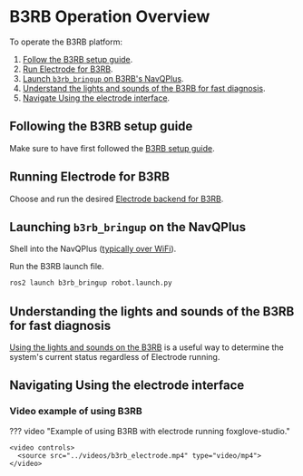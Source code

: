 # B3RB Operation Overview

To operate the B3RB platform:

1. [Follow the B3RB setup guide](#following-the-b3rb-setup-guide).
2. [Run Electrode for B3RB](#running-electrode-for-b3rb).
3. [Launch `b3rb_bringup` on B3RB's NavQPlus](#launching-b3rb_bringup-on-the-navqplus).
4. [Understand the lights and sounds of the B3RB for fast diagnosis](#understanding-the-lights-and-sounds-of-the-b3rb-for-fast-diagnosis).
5. [Navigate Using the electrode interface](#navigating-using-the-electrode-interface).

## Following the B3RB setup guide

Make sure to have first followed the [B3RB setup guide](./setup.md).

## Running Electrode for B3RB

Choose and run the desired [Electrode backend for B3RB](./electrode.md).

## Launching `b3rb_bringup` on the NavQPlus

Shell into the NavQPlus ([typically over WiFi](../../cranium/compute/navqplus/setup.md#connecting-to-navqplus-over-wifi-or-ethernet)).

Run the B3RB launch file.

```bash title="Run B3RB launch file." 
ros2 launch b3rb_bringup robot.launch.py
```

## Understanding the lights and sounds of the B3RB for fast diagnosis

[Using the lights and sounds on the B3RB](./status.md) is a useful way to determine the system's current status regardless of Electrode running.

## Navigating Using the electrode interface

### Video example of using B3RB
??? video "Example of using B3RB with electrode running foxglove-studio."

    <video controls>
      <source src="../videos/b3rb_electrode.mp4" type="video/mp4">
    </video>